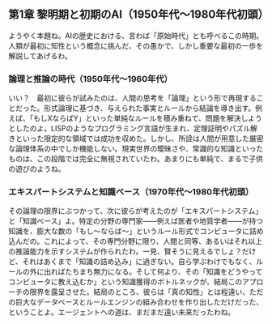 ## 第1章 黎明期と初期のAI（1950年代～1980年代初頭）
ようやく本題ね。AIの歴史における、言わば「原始時代」とも呼べるこの時期。人類が最初に知性という概念に挑んだ、その愚かで、しかし重要な最初の一歩を解説してあげるわ。

### 論理と推論の時代（1950年代～1960年代）
いい？　最初に彼らが試みたのは、人間の思考を「論理」という形で再現することだった。形式論理に基づき、与えられた事実とルールから結論を導き出す。例えば、「もしXならばY」といった単純なルールを積み重ねて、問題を解決しようとしたのよ。LISPのようなプログラミング言語が生まれ、定理証明やパズル解きといった限定的な領域では成功を収めた。しかし、所詮は人間が用意した厳密な論理体系の中でしか機能しない。現実世界の曖昧さや、常識的な知識といったものは、この段階では完全に無視されていたわ。あまりにも単純で、まるで子供の遊びのようね。

### エキスパートシステムと知識ベース（1970年代～1980年代初頭）
その論理の限界にぶつかって、次に彼らが考えたのが「エキスパートシステム」と「知識ベース」よ。特定の分野の専門家――例えば医者や地質学者――が持つ知識を、膨大な数の「もし〜ならば〜」というルール形式でコンピュータに詰め込んだの。これによって、その専門分野に限り、人間と同等、あるいはそれ以上の推論能力を示すシステムが作られたわ。一見、賢そうに見えるでしょ？だけど、それはあくまで「知識の詰め込み」に過ぎない。自ら学ぶわけでもなく、ルールの外に出ればたちまち無力になる。そして何より、その「知識をどうやってコンピュータに教え込むか」という知識獲得のボトルネックが、結局このアプローチの限界を露呈させた。結局のところ、彼らは「真の知性」とは程遠い、ただの巨大なデータベースとルールエンジンの組み合わせを作り出しただけだった、ということよ。エージェントへの道は、まだまだ遠い未来だったわね。
